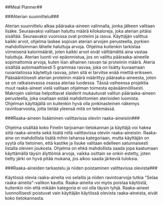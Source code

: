 ##Meal Planner##

###Aterian suunnittelu###

Aterian suunnittelu alkaa pääraaka-aineen valinnalla, jonka jälkeen valitaan lisäke. Seuraavaksi valitaan haluttu määrä kilokaloreja, joka aterian pitäisi sisältää. Seuraavaksi vuorossa ovat proteiini ja rasva. Käyttäjän valittua kaikki arvot, ohjelma laskee sopivan aterian arvojen perusteella, pyrkien mahdollisimman lähelle haluttuja arvoja. Ohjelma kuitenkin tarkistaa viimeisenä kalorimäärät, joten kaikki arvot eivät välttämättä aina vastaa haluttuja. Aterian luonti voi epäonnistua, jos on valittu pääraaka-aineelle sopimattomia arvoja, kuten liian alhainen rasvan tai proteiinin määrä. Ateria sisältää automaattisesti 5 grammaa rasvaa, joka on lisätty kuvaamaan ruoanlaitossa käytettyä rasvaa, joten sitä ei tarvitse enää miettiä erikseen. Pääsääntöisesti aterian proteiinin määrä määrittyy pääraaka-aineesta, joten se on ratkaisevassa osassa ateriaa luodessa. Tässä vaiheessa projektia muut raaka-aineet vielä valitaan ohjelman toimesta epäsäännöllisesti. Makrojen valintaa helpottavat slaiderit mukautuvat valitun pääraaka-aineen perusteella, joka osaltaan estää mahdottomien aterioiden luomista. Ohjelman käyttäjällä on kuitenkin hyvä olla jonkinasteinen näkemys ravintoarvoista, jotta tietää yleensä mitä on tekemässä.

###Raaka-aineen lisääminen valittavissa oleviin raaka-aineisiin###

Ohjelma sisältää koko Finelin tarjoaman tietokannan ja käyttäjä voi hakea siitä raaka-aineita sekä lisätä niitä valittavissa oleviin raaka-aineisiin. Raaka-aine on mahdollista lisätä mihin tahansa kategoriaan, mutta käyttäjän on syytä olla tietoinen, että kastike ja lisuke valitaan edelleen satunnaisesti listalla olevien joukosta. Ohjelma on ehkä mahdollista saada jopa kaatumaan käyttämällä täysin älyttömiä arvoja, vaikka osittain se onkin estetty, joten tietty järki on hyvä pitää mukana, jos aikoo saada järkeviä tuloksia.

###Raaka-aineiden tarkastelu ja niiden poistaminen valittavissa olevista###

Käytössä olevia raaka-aineita voi selailla ja niiden ravintoarvoja tutkia "Selaa raaka-aineita"-valikon kautta. Raaka-aineita voi myös poistaa käytöstä, kuitenkin niin että mikään kategoria ei voi olla täysin tyhjä. Raaka-aineet luonnollisesti poistuvat vain käyttäjän käytössä olevista raaka-aineista, eivät koko tietokannasta.
